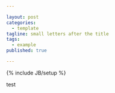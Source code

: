 ```yaml
---

layout: post
categories: 
  - template
tagline: small letters after the title
tags: 
  - example
published: true

---
```


{% include JB/setup %}

test
